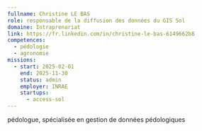 ```yaml
---
fullname: Christine LE BAS
role: responsable de la diffusion des données du GIS Sol
domaine: Intraprenariat
link: https://fr.linkedin.com/in/christine-le-bas-6149662b8
competences:
  - pédologie
  - agronomie
missions:
  - start: 2025-02-01
    end: 2025-11-30
    status: admin
    employer: INRAE
    startups:
      - access-sol
---
```

pédologue, spécialisée en gestion de données pédologiques